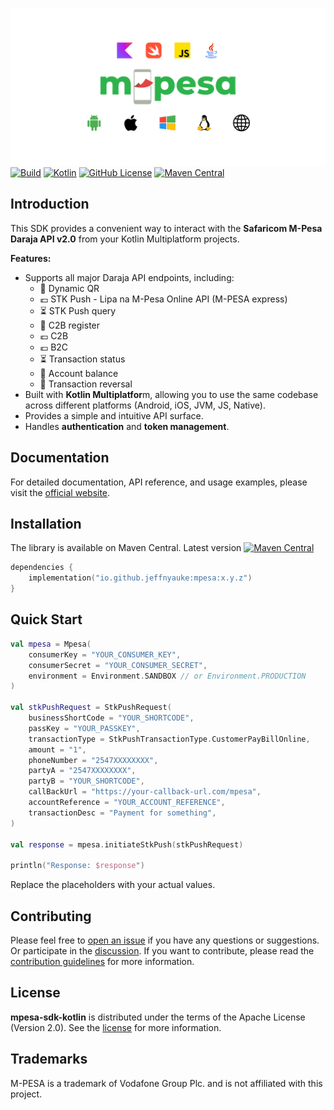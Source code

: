 ![Banner](/docs/Writerside/images/mpesa_sdk_kotlin_white.png)
[![Build](https://github.com/jeffnyauke/mpesa-sdk-kotlin/actions/workflows/check.yml/badge.svg)](https://github.com/jeffnyauke/mpesa-kmp-library/actions/workflows/check.yml)
[![Kotlin](https://img.shields.io/badge/kotlin-1.9.22-blue.svg?logo=kotlin)](http://kotlinlang.org)
[![GitHub License](https://img.shields.io/badge/license-Apache%20License%202.0-blue.svg?style=flat)](http://www.apache.org/licenses/LICENSE-2.0)
[![Maven Central](https://img.shields.io/maven-central/v/io.github.jeffnyauke/mpesa-sdk-kotlin?color=blue)](https://search.maven.org/search?q=g:io.github.jeffnyauke.mpesa)

## Introduction

This SDK provides a convenient way to interact with the **Safaricom M-Pesa Daraja API v2.0** from your Kotlin Multiplatform projects.

**Features:**

* Supports all major Daraja API endpoints, including:
    * 🤳 Dynamic QR
    * 💶 STK Push - Lipa na M-Pesa Online API (M-PESA express)
    * ⏳ STK Push query
    * 📝 C2B register
    * 💶 C2B
    * 💶 B2C
    * ⏳ Transaction status
    * 🏦 Account balance
    * 🔁 Transaction reversal
* Built with **Kotlin Multiplatfor**m, allowing you to use the same codebase across different platforms (Android, iOS, JVM, JS, Native).
* Provides a simple and intuitive API surface.
* Handles **authentication** and **token management**.

## Documentation

For detailed documentation, API reference, and usage examples, please visit the [official website](https://jeffnyauke.github.io/mpesa-sdk-kotlin/).

## Installation

The library is available on Maven Central. Latest version [![Maven Central](https://img.shields.io/maven-central/v/com.github.jeffnyauke/mpesa-sdk-kotlin?color=blue)](https://search.maven.org/search?q=g:com.github.jeffnyauke.mpesa)

```kotlin
dependencies {
    implementation("io.github.jeffnyauke:mpesa:x.y.z")
}
```

## Quick Start

```kotlin
val mpesa = Mpesa(
    consumerKey = "YOUR_CONSUMER_KEY",
    consumerSecret = "YOUR_CONSUMER_SECRET",
    environment = Environment.SANDBOX // or Environment.PRODUCTION
)

val stkPushRequest = StkPushRequest(
    businessShortCode = "YOUR_SHORTCODE",
    passKey = "YOUR_PASSKEY",
    transactionType = StkPushTransactionType.CustomerPayBillOnline,
    amount = "1",
    phoneNumber = "2547XXXXXXXX",
    partyA = "2547XXXXXXXX",
    partyB = "YOUR_SHORTCODE",
    callBackUrl = "https://your-callback-url.com/mpesa",
    accountReference = "YOUR_ACCOUNT_REFERENCE",
    transactionDesc = "Payment for something",
)

val response = mpesa.initiateStkPush(stkPushRequest)

println("Response: $response")
```
Replace the placeholders with your actual values.

## Contributing

Please feel free
to [open an issue](https://github.com/jeffnyauke/mpesa-sdk-kotlin/issues/new/choose) if you have any
questions or suggestions. Or participate in
the [discussion](https://github.com/jeffnyauke/mpesa-kmp-library/discussions). If you want to
contribute, please read
the [contribution guidelines](https://github.com/jeffnyauke/mpesa-kmp-library/blob/main/CONTRIBUTING.md)
for more information.

## License

**mpesa-sdk-kotlin** is distributed under the terms of the Apache License (Version 2.0). See the
[license](LICENSE) for more information.

## Trademarks

M-PESA is a trademark of Vodafone Group Plc. and is not affiliated with this project.
